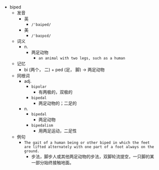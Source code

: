 - biped
  - 发音
    - 英
      - `/'baiped/`
    - 美
      - `/'baɪpɛd/`
  - 词义
    - n.
      - 两足动物
        - `an animal with two legs, such as a human`
  - 记忆
    - bi (两个， 二) + ped (足， 脚) → 两足动物
  - 同根词
    - adj.
      - `bipolar`
        - 有两极的，双极的
      - `bipedal`
        - 两足动物的；二足的
    - n.
      - `bipedal`
        - 两足动物
      - `bipedalism`
        - 用两足运动，二足性
  - 例句
    - `The gait of a human being or other biped in which the feet are lifted alternately with one part of a foot always on the ground.`
      - 步法，脚步人或其他两足动物的步法，双脚轮流提空，一只脚的某一部分始终接触地面。

